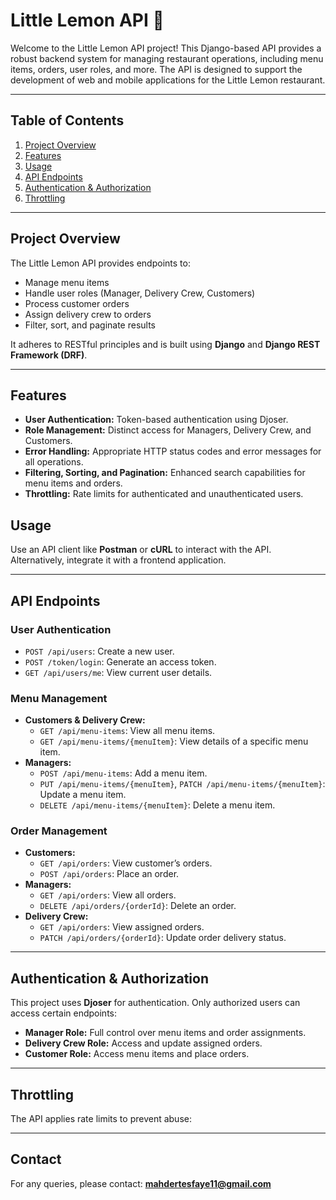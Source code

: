 # Little Lemon API 🍋

Welcome to the Little Lemon API project! This Django-based API provides a robust backend system for managing restaurant operations, including menu items, orders, user roles, and more. The API is designed to support the development of web and mobile applications for the Little Lemon restaurant.

---

## Table of Contents
1. [Project Overview](#project-overview)
2. [Features](#features)
3. [Usage](#usage)
4. [API Endpoints](#api-endpoints)
5. [Authentication & Authorization](#authentication--authorization)
6. [Throttling](#throttling)


---

## Project Overview

The Little Lemon API provides endpoints to:
- Manage menu items
- Handle user roles (Manager, Delivery Crew, Customers)
- Process customer orders
- Assign delivery crew to orders
- Filter, sort, and paginate results

It adheres to RESTful principles and is built using **Django** and **Django REST Framework (DRF)**.

---

## Features
- **User Authentication:** Token-based authentication using Djoser.
- **Role Management:** Distinct access for Managers, Delivery Crew, and Customers.
- **Error Handling:** Appropriate HTTP status codes and error messages for all operations.
- **Filtering, Sorting, and Pagination:** Enhanced search capabilities for menu items and orders.
- **Throttling:** Rate limits for authenticated and unauthenticated users.



## Usage

Use an API client like **Postman** or **cURL** to interact with the API. Alternatively, integrate it with a frontend application.

---

## API Endpoints

### User Authentication
- `POST /api/users`: Create a new user.
- `POST /token/login`: Generate an access token.
- `GET /api/users/me`: View current user details.

### Menu Management
- **Customers & Delivery Crew:**
  - `GET /api/menu-items`: View all menu items.
  - `GET /api/menu-items/{menuItem}`: View details of a specific menu item.
- **Managers:**
  - `POST /api/menu-items`: Add a menu item.
  - `PUT /api/menu-items/{menuItem}`, `PATCH /api/menu-items/{menuItem}`: Update a menu item.
  - `DELETE /api/menu-items/{menuItem}`: Delete a menu item.

### Order Management
- **Customers:**
  - `GET /api/orders`: View customer’s orders.
  - `POST /api/orders`: Place an order.
- **Managers:**
  - `GET /api/orders`: View all orders.
  - `DELETE /api/orders/{orderId}`: Delete an order.
- **Delivery Crew:**
  - `GET /api/orders`: View assigned orders.
  - `PATCH /api/orders/{orderId}`: Update order delivery status.

---

## Authentication & Authorization

This project uses **Djoser** for authentication. Only authorized users can access certain endpoints:
- **Manager Role:** Full control over menu items and order assignments.
- **Delivery Crew Role:** Access and update assigned orders.
- **Customer Role:** Access menu items and place orders.

---

## Throttling

The API applies rate limits to prevent abuse:


---


## Contact

For any queries, please contact: **mahdertesfaye11@gmail.com**
